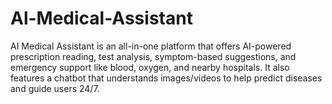 # Al-Medical-Assistant
AI Medical Assistant is an all-in-one platform that offers AI-powered prescription reading, test analysis, symptom-based suggestions, and emergency support like blood, oxygen, and nearby hospitals. It also features a chatbot that understands images/videos to help predict diseases and guide users 24/7.
